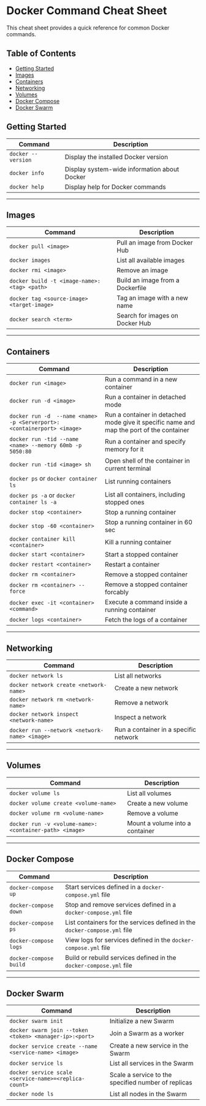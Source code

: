# Docker Command Cheat Sheet

This cheat sheet provides a quick reference for common Docker commands.

## Table of Contents

- [Getting Started](#getting-started)
- [Images](#images)
- [Containers](#containers)
- [Networking](#networking)
- [Volumes](#volumes)
- [Docker Compose](#docker-compose)
- [Docker Swarm](#docker-swarm)

## Getting Started

| Command                                      | Description                                         |
|----------------------------------------------|-----------------------------------------------------|
| `docker --version`                           | Display the installed Docker version                |
| `docker info`                                | Display system-wide information about Docker        |
| `docker help`                                | Display help for Docker commands                    |

---

## Images

| Command                                      | Description                                         |
|----------------------------------------------|-----------------------------------------------------|
| `docker pull <image>`                        | Pull an image from Docker Hub                       |
| `docker images`                              | List all available images                           |
| `docker rmi <image>`                         | Remove an image                                     |
| `docker build -t <image-name>:<tag> <path>`| Build an image from a Dockerfile                    |
| `docker tag <source-image> <target-image>`  | Tag an image with a new name                       |
| `docker search <term>`                       | Search for images on Docker Hub                     |

---

## Containers

| Command                                      | Description                                         |
|----------------------------------------------|-----------------------------------------------------|
| `docker run <image>`                         | Run a command in a new container                    |
| `docker run -d <image>`                      | Run a container in detached mode                    |
| `docker run -d  --name <name> -p <Serverport>:<containerport> <image>`                      | Run a container in detached mode give it specific name and map the port of the container                   |
| `docker run -tid --name <name> --memory 60mb -p 5050:80`                 | Run a container and specify memory for it    |
| `docker run -tid <image> sh`                 | Open shell of the container in current terminal     |
| `docker ps` or `docker container ls`         | List running containers                             |
| `docker ps -a` or `docker container ls -a`   | List all containers, including stopped ones         |
| `docker stop <container>`                    | Stop a running container                            |
| `docker stop -60 <container>`                | Stop a running container in 60 sec                  |
| `docker container kill <container>`          | Kill a running container                            |
| `docker start <container>`                   | Start a stopped container                           |
| `docker restart <container>`                 | Restart a container                                 |
| `docker rm <container>`                      | Remove a stopped container                          |
| `docker rm <container> --force`              | Remove a stopped container forcably                 |
| `docker exec -it <container> <command>`      | Execute a command inside a running container        |
| `docker logs <container>`                    | Fetch the logs of a container                       |

---

## Networking

| Command                                      | Description                                         |
|----------------------------------------------|-----------------------------------------------------|
| `docker network ls`                          | List all networks                                   |
| `docker network create <network-name>`      | Create a new network                                |
| `docker network rm <network-name>`          | Remove a network                                    |
| `docker network inspect <network-name>`     | Inspect a network                                   |
| `docker run --network <network-name> <image>`| Run a container in a specific network              |

---

## Volumes

| Command                                      | Description                                         |
|----------------------------------------------|-----------------------------------------------------|
| `docker volume ls`                           | List all volumes                                    |
| `docker volume create <volume-name>`        | Create a new volume                                 |
| `docker volume rm <volume-name>`            | Remove a volume                                     |
| `docker run -v <volume-name>:<container-path> <image>`| Mount a volume into a container             |

---

## Docker Compose

| Command                                      | Description                                         |
|----------------------------------------------|-----------------------------------------------------|
| `docker-compose up`                          | Start services defined in a `docker-compose.yml` file |
| `docker-compose down`                        | Stop and remove services defined in a `docker-compose.yml` file |
| `docker-compose ps`                          | List containers for the services defined in the `docker-compose.yml` file |
| `docker-compose logs`                        | View logs for services defined in the `docker-compose.yml` file |
| `docker-compose build`                       | Build or rebuild services defined in the `docker-compose.yml` file |

---

## Docker Swarm

| Command                                      | Description                                         |
|----------------------------------------------|-----------------------------------------------------|
| `docker swarm init`                          | Initialize a new Swarm                             |
| `docker swarm join --token <token> <manager-ip>:<port>` | Join a Swarm as a worker                 |
| `docker service create --name <service-name> <image>` | Create a new service in the Swarm          |
| `docker service ls`                          | List all services in the Swarm                    |
| `docker service scale <service-name>=<replica-count>` | Scale a service to the specified number of replicas |
| `docker node ls`                             | List all nodes in the Swarm                        |
